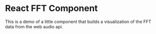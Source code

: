 # React FFT Component

This is a demo of a little component that builds a visualization of the FFT data
from the web audio api.
